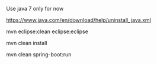 

Use java 7 only for now

https://www.java.com/en/download/help/uninstall_java.xml


mvn eclipse:clean eclipse:eclipse

mvn clean install

mvn clean spring-boot:run
